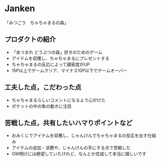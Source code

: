 # Janken
「みつごう　ちゃちゃまるの森」

## プロダクトの紹介
- 「あつまれ どうぶつの森」好きのためのゲーム
- アイテムを収穫し、ちゃちゃまるにプレゼントする
- ちゃちゃまるの反応によって親密度がUP
- 15P以上でゲームクリア、マイナス10P以下でゲームオーバー
 
## 工夫した点，こだわった点
- ちゃちゃまるらしいコメントになるよう心がけた
- ポケットの中の魚の動きに注目

## 苦戦した点，共有したいハマりポイントなど
- おみくじでアイテムを収穫し、じゃんけんでちゃちゃまるの反応を出す仕組み
- アイテムの追加・消費や、じゃんけんの手にする点で苦戦した
- GW明けには絶望していたけれど、なんとか完成して本当に嬉しいです
